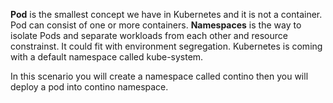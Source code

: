**Pod** is the smallest concept we have in Kubernetes and it is not a container. Pod can consist of one or more containers.
**Namespaces** is the way to isolate Pods and separate workloads from each other and resource constrainst. It could fit with environment segregation. Kubernetes is coming with a default namespace called kube-system.

In this scenario you will create a namespace called contino then you will deploy a pod into contino namespace.
